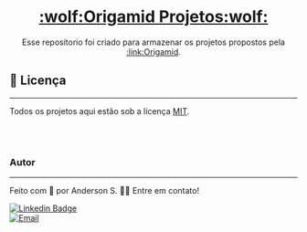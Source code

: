 <h1 align="center">
<a href="https://github.com/Anderson-S-M3/Origamid_Projetos">:wolf:Origamid Projetos:wolf:</a>
</h1>

<p align="center">Esse repositorio foi criado para armazenar os projetos propostos pela <a href="https://www.origamid.com/">:link:Origamid</a>.</p>


## 📝 Licença
---

Todos os projetos aqui estão sob a licença [MIT](./LICENSE.md).

<br>
<br>

### Autor
---

Feito com :blue_heart: por Anderson S. 👋🏽 Entre em contato!

[![Linkedin Badge](https://img.shields.io/badge/Anderson_S-0077B5?style=for-the-badge&logo=linkedin&logoColor=white/)](https://www.linkedin.com/in/anderson-s-antunes-b879251b9/) <br>
[![Email](https://img.shields.io/badge/Anderson__S__Antunes@hotmail.com-0078D4?style=for-the-badge&logo=microsoft-outlook&logoColor=white)](mailto:anderson_s_antunes@hotmail.com)
